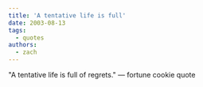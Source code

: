 ```yaml
---
title: 'A tentative life is full'
date: 2003-08-13
tags:
  - quotes
authors:
  - zach
---
```


"A tentative life is full of regrets."
— fortune cookie quote
